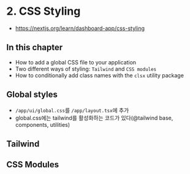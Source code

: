# 2. CSS Styling

- https://nextjs.org/learn/dashboard-app/css-styling

## In this chapter

- How to add a global CSS file to your application
- Two different ways of styling: `Tailwind` and `CSS modules`
- How to conditionally add class names with the `clsx` utility package

## Global styles

- `/app/ui/global.css`를 `/app/layout.tsx`에 추가
- global.css에는 tailwind를 활성화하는 코드가 있다(@tailwind base, components, utilities)

## Tailwind

## CSS Modules
